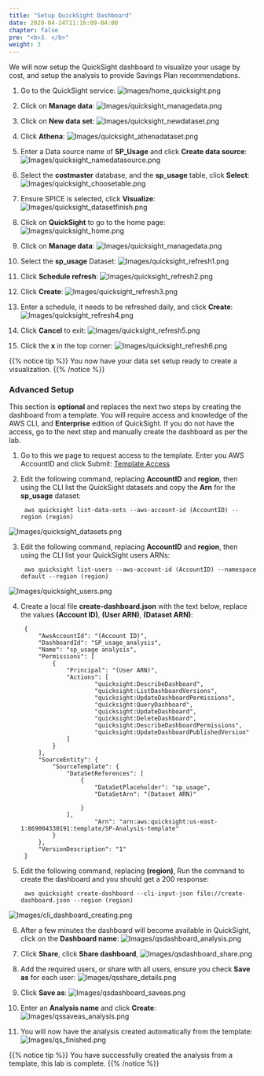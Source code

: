 ```yaml
---
title: "Setup QuickSight Dashboard"
date: 2020-04-24T11:16:09-04:00
chapter: false
pre: "<b>3. </b>"
weight: 3
---
```


We will now setup the QuickSight dashboard to visualize your usage by cost, and setup the analysis to provide Savings Plan recommendations.

1. Go to the QuickSight service:
![Images/home_quicksight.png](/Cost/200_Pricing_Model_Analysis/Images/home_quicksight.png)

2. Click on **Manage data**:
![Images/quicksight_managedata.png](/Cost/200_Pricing_Model_Analysis/Images/quicksight_managedata.png)

3. Click on **New data set**:
![Images/quicksight_newdataset.png](/Cost/200_Pricing_Model_Analysis/Images/quicksight_newdataset.png)

4. Click **Athena**:
![Images/quicksight_athenadataset.png](/Cost/200_Pricing_Model_Analysis/Images/quicksight_athenadataset.png)

5. Enter a Data source name of **SP_Usage** and click **Create data source**:
![Images/quicksight_namedatasource.png](/Cost/200_Pricing_Model_Analysis/Images/quicksight_namedatasource.png)

6. Select the **costmaster** database, and the **sp_usage** table, click **Select**:
![Images/quicksight_choosetable.png](/Cost/200_Pricing_Model_Analysis/Images/quicksight_choosetable.png)

7. Ensure SPICE is selected, click **Visualize**:
![Images/quicksight_datasetfinish.png](/Cost/200_Pricing_Model_Analysis/Images/quicksight_datasetfinish.png)

8. Click on **QuickSight** to go to the home page:
![Images/quicksight_home.png](/Cost/200_Pricing_Model_Analysis/Images/quicksight_home.png)

9. Click on **Manage data**:
![Images/quicksight_managedata.png](/Cost/200_Pricing_Model_Analysis/Images/quicksight_managedata.png)

10. Select the **sp_usage** Dataset:
![Images/quicksight_refresh1.png](/Cost/200_Pricing_Model_Analysis/Images/quicksight_refresh1.png)

11. Click **Schedule refresh**:
![Images/quicksight_refresh2.png](/Cost/200_Pricing_Model_Analysis/Images/quicksight_refresh2.png)

12. Click **Create**:
![Images/quicksight_refresh3.png](/Cost/200_Pricing_Model_Analysis/Images/quicksight_refresh3.png)

13. Enter a schedule, it needs to be refreshed daily, and click **Create**:
![Images/quicksight_refresh4.png](/Cost/200_Pricing_Model_Analysis/Images/quicksight_refresh4.png)

14. Click **Cancel** to exit:
![Images/quicksight_refresh5.png](/Cost/200_Pricing_Model_Analysis/Images/quicksight_refresh5.png)

15. Click the **x** in the top corner:
![Images/quicksight_refresh6.png](/Cost/200_Pricing_Model_Analysis/Images/quicksight_refresh6.png)

{{% notice tip %}}
You now have your data set setup ready to create a visualization.
{{% /notice %}}




### Advanced Setup
This section is **optional** and replaces the next two steps by creating the dashboard from a template. You will require access and knowledge of the AWS CLI, and **Enterprise** edition of QuickSight. If you do not have the access, go to the next step and manually create the dashboard as per the lab.

1. Go to this we page to request access to the template. Enter you AWS AccountID and click Submit: [Template Access](http://d3ozd1vexgt67t.cloudfront.net/)


2. Edit the following command, replacing **AccountID** and **region**, then using the CLI list the QuickSight datasets and copy the **Arn** for the **sp_usage** dataset:

        aws quicksight list-data-sets --aws-account-id (AccountID) --region (region)

![Images/quicksight_datasets.png](/Cost/200_Pricing_Model_Analysis/Images/quicksight_datasets.png)

3. Edit the following command, replacing **AccountID** and **region**, then using the CLI list your QuickSight users ARNs:

        aws quicksight list-users --aws-account-id (AccountID) --namespace default --region (region)

![Images/quicksight_users.png](/Cost/200_Pricing_Model_Analysis/Images/quicksight_users.png)

4. Create a local file **create-dashboard.json** with the text below, replace the values **(Account ID)**, **(User ARN)**, **(Dataset ARN)**:

        {
            "AwsAccountId": "(Account ID)",
            "DashboardId": "SP_usage_analysis",
            "Name": "sp_usage analysis",
            "Permissions": [
                {
                    "Principal": "(User ARN)",
                    "Actions": [
                            "quicksight:DescribeDashboard",
                            "quicksight:ListDashboardVersions",
                            "quicksight:UpdateDashboardPermissions",
                            "quicksight:QueryDashboard",
                            "quicksight:UpdateDashboard",
                            "quicksight:DeleteDashboard",
                            "quicksight:DescribeDashboardPermissions",
                            "quicksight:UpdateDashboardPublishedVersion"
                    ]
                }
            ],
            "SourceEntity": {
                "SourceTemplate": {
                    "DataSetReferences": [
                        {
                            "DataSetPlaceholder": "sp_usage",
                            "DataSetArn": "(Dataset ARN)"

                        }
                    ],
                            "Arn": "arn:aws:quicksight:us-east-1:869004330191:template/SP-Analysis-template"
                }
            },
            "VersionDescription": "1"
        }

5. Edit the following command, replacing **(region)**, Run the command to create the dashboard and you should get a 200 response:

        aws quicksight create-dashboard --cli-input-json file://create-dashboard.json --region (region)

![Images/cli_dashboard_creating.png](/Cost/200_Pricing_Model_Analysis/Images/cli_dashboard_creating.png)

6. After a few minutes the dashboard will become available in QuickSight, click on the **Dashboard name**:
![Images/qsdashboard_analysis.png](/Cost/200_Pricing_Model_Analysis/Images/qsdashboard_analysis.png)

7. Click **Share**, click **Share dashboard**, 
![Images/qsdashboard_share.png](/Cost/200_Pricing_Model_Analysis/Images/qsdashboard_share.png)

8. Add the required users, or share with all users, ensure you check **Save as** for each user:
![Images/qsshare_details.png](/Cost/200_Pricing_Model_Analysis/Images/qsshare_details.png)

9. Click **Save as**:
![Images/qsdashboard_saveas.png](/Cost/200_Pricing_Model_Analysis/Images/qsdashboard_saveas.png)

10. Enter an **Analysis name** and click **Create**:
![Images/qssaveas_analysis.png](/Cost/200_Pricing_Model_Analysis/Images/qssaveas_analysis.png)

11. You will now have the analysis created automatically from the template:
![Images/qs_finished.png](/Cost/200_Pricing_Model_Analysis/Images/qs_finished.png)

{{% notice tip %}}
You have successfully created the analysis from a template, this lab is complete.
{{% /notice %}}



